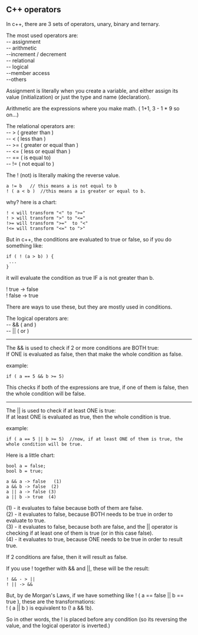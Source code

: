 C++ operators	
---------------

In c++, there are 3 sets of operators, unary, binary and ternary.	

The most used operators are:	  
	-- assignment   
	-- arithmetic	  
	--increment / decrement	  
	-- relational	  
	-- logical	  
	--member access	  
	--others	  

Assignment is literally when you create a variable, and either assign its value (initialization) or just the type and name (declaration).	  

Arithmetic are the expressions where you make math. ( 1+1, 3 - 1 * 9 so on...)	  

The relational operators are:	  
	-- >     ( greater than )		  
	-- <     ( less than )		  
	-- >=   ( greater or equal than )	  
	--  <=  ( less or equal than )  
	-- ==   ( is equal to)	  
	-- !=     ( not equal to )  

The ! (not) is literally making the reverse value.  

	a != b   // this means a is not equal to b
	! ( a < b )  //this means a is greater or equal to b.
 why? here is a chart:	

	! < will transform "<" to ">="	          
	! > will transform ">" to "<="						
	!>= will transform ">="  to "<"	
	!<= will transform "<=" to ">"	 

 But in c++, the conditions are evaluated to true or false, so if you do something like:	
	
	if ( ! (a > b) ) {
     ...
    }   
 it will evaluate the condition as true IF a is not greater than b.

! true -> false	  
! false -> true	  
	
There are ways to use these, but they are mostly used in conditions.	  

The logical operators are:	  
	-- &&	 ( and )  
	-- ||  (  or )	  

---
The && is used to check if 2 or more conditions are BOTH true:	  
If ONE is evaluated as false, then that make the whole condition as false.  

example:	  

	if ( a == 5 && b >= 5)  
This checks if both of the expressions are true, if one of them is false, then the whole condition will be false.  

---
The || is used to check if at least ONE is true:	  
If at least ONE is evaluated as true, then the whole condition is true.  
	
example:	
		
	if ( a == 5 || b >= 5)  //now, if at least ONE of them is true, the whole condition will be true.
Here is a little chart:	

	bool a = false;
	bool b = true;

	a && a -> false   (1)		
	a && b -> false  (2)	
	a || a -> false	(3)	
	a || b -> true	(4)


(1) - it evaluates to false because both of them are false.	  
(2) - it evaluates to false, because BOTH needs to be true in order to evaluate to true.	  
(3) - it evaluates to false, because both are false, and the || operator is checking if at least one of them is true (or in this case false).      
(4) - it evaluates to true, because ONE needs to be true in order to result true.  

If 2 conditions are false, then it will result as false.

If you use ! together with && and ||, these will be the result:	  

	! && - > ||	  
	! || -> &&  

But, by de Morgan's Laws, if we have something like ! ( a == false || b == true ), these are the transformations: 	  
	! ( a || b )  is equivalent to (! a && !b).	  

So in other words, the ! is placed before any condition (so its reversing the value, and the logical operator is inverted.)    
